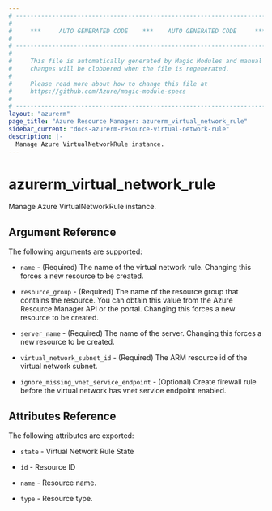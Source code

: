 ```yaml
---
# ----------------------------------------------------------------------------
#
#     ***     AUTO GENERATED CODE    ***    AUTO GENERATED CODE     ***
#
# ----------------------------------------------------------------------------
#
#     This file is automatically generated by Magic Modules and manual
#     changes will be clobbered when the file is regenerated.
#
#     Please read more about how to change this file at
#     https://github.com/Azure/magic-module-specs
#
# ----------------------------------------------------------------------------
layout: "azurerm"
page_title: "Azure Resource Manager: azurerm_virtual_network_rule"
sidebar_current: "docs-azurerm-resource-virtual-network-rule"
description: |-
  Manage Azure VirtualNetworkRule instance.
---
```


# azurerm_virtual_network_rule

Manage Azure VirtualNetworkRule instance.


## Argument Reference

The following arguments are supported:

* `name` - (Required) The name of the virtual network rule. Changing this forces a new resource to be created.

* `resource_group` - (Required) The name of the resource group that contains the resource. You can obtain this value from the Azure Resource Manager API or the portal. Changing this forces a new resource to be created.

* `server_name` - (Required) The name of the server. Changing this forces a new resource to be created.

* `virtual_network_subnet_id` - (Required) The ARM resource id of the virtual network subnet.

* `ignore_missing_vnet_service_endpoint` - (Optional) Create firewall rule before the virtual network has vnet service endpoint enabled.

## Attributes Reference

The following attributes are exported:

* `state` - Virtual Network Rule State

* `id` - Resource ID

* `name` - Resource name.

* `type` - Resource type.
